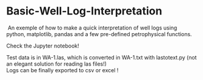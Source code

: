 ﻿# Basic-Well-Log-Interpretation
﻿
﻿An exemple of how to make a quick interpretation of well logs using python, matplotlib, pandas and a few pre-defined petrophysical functions.
﻿<p> Check the Jupyter notebook!</p>
﻿Test data is in WA-1.las, which is converted in WA-1.txt with lastotext.py (not an elegant solution for reading las files!)<br>
﻿Logs can be finally exported to csv or excel !
